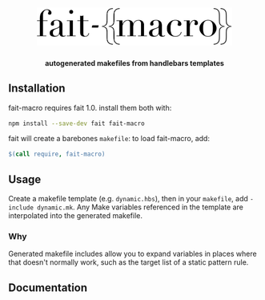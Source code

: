 <h1 align="center">
	<img height="75" alt="fait-macro" src="logo.png">
</h1>
<h4 align="center">autogenerated makefiles from handlebars templates</h4>

## Installation

fait-macro requires fait 1.0. install them both with:

```sh
npm install --save-dev fait fait-macro
```

fait will create a barebones `makefile`: to load fait-macro, add:

```makefile
$(call require, fait-macro)
```

## Usage

Create a makefile template (e.g. `dynamic.hbs`), then in your `makefile`, add `-include dynamic.mk`. Any Make variables referenced in the template are interpolated into the generated makefile.

### Why
Generated makefile includes allow you to expand variables in places where that doesn't normally work, such as the target list of a static pattern rule.

## Documentation

